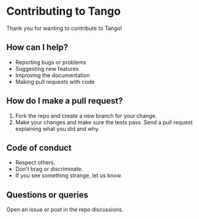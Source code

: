 # Contributing to Tango

Thank you for wanting to contribute to Tango!

## How can I help?

- Reporting bugs or problems
- Suggesting new features
- Improving the documentation
- Making pull requests with code

## How do I make a pull request?

1. Fork the repo and create a new branch for your change.
2. Make your changes and make sure the tests pass.
   Send a pull request explaining what you did and why.

## Code of conduct

- Respect others.
- Don't brag or discriminate.
- If you see something strange, let us know.

## Questions or queries

Open an issue or post in the repo discussions.
